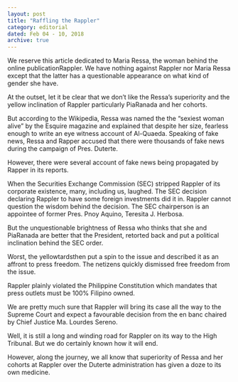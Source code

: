 ```yaml
---
layout: post
title: "Raffling the Rappler"
category: editorial
dated: Feb 04 - 10, 2018
archive: true
---
```


We reserve this article dedicated to Maria Ressa, the woman behind the online publicationRappler.
We have nothing against Rappler nor Maria Ressa except that the latter has a questionable appearance on what kind of gender she have.

At the outset, let it be clear that we don’t like the Ressa’s superiority and the yellow inclination of Rappler particularly PiaRanada and her cohorts.

But according to the Wikipedia, Ressa was named the the “sexiest woman alive” by the Esquire magazine and explained that despite her size, fearless enough to write an eye witness account of Al-Quaeda.
Speaking of fake news, Ressa and Rapper accused that there were thousands of fake news during the campaign of Pres. Duterte.

However, there were several account of fake news being propagated by Rapper in its reports.

When the Securities Exchange Commission (SEC) stripped Rappler of its corporate existence, many, including us, laughed. The SEC decision declaring Rappler to have some foreign investments did it in.
Rappler cannot question the wisdom behind the decision. The SEC chairperson is an appointee of former Pres. Pnoy Aquino, Teresita J. Herbosa.

But the unquestionable brightness of Ressa who thinks that she and PiaRanada are better that the President, retorted back and put a political inclination behind the SEC order.

Worst, the yellowtardsthen put a spin to the issue and described it as an affront to press freedom. The netizens quickly dismissed free freedom from the issue.

Rappler plainly violated the Philippine Constitution which mandates that press outlets must be 100% Filipino owned.

We are pretty much sure that Rappler will bring its case all the way to the Supreme Court and expect a favourable decision from the en banc chaired by Chief Justice Ma. Lourdes Sereno.

Well, it is still a long and winding road for Rappler on its way to the High Tribunal. But we do certainly known how it will end.

However, along the journey, we all know that superiority of Ressa and her cohorts at Rappler over the Duterte administration has given a doze to its own medicine.